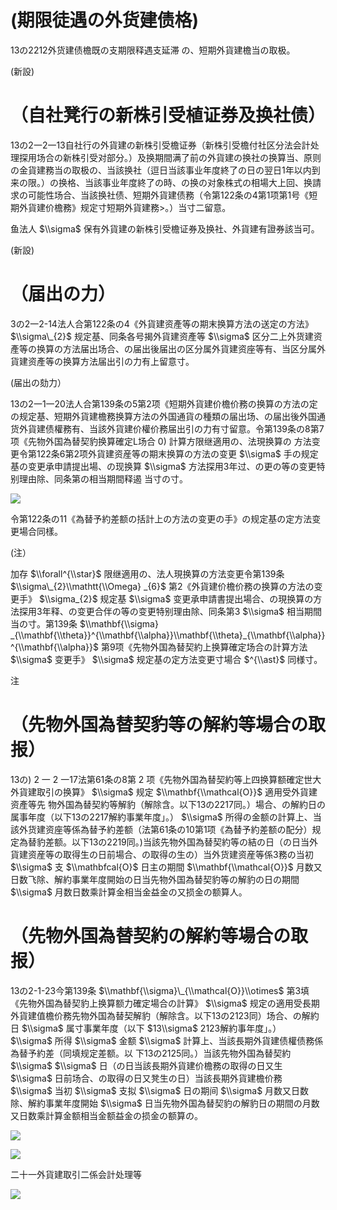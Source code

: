 # (期限徒遇の外货建债格)

13の2212外货建债檐既の支期限释遇支延滞 の、短期外貨建檐当の取极。

(新設)

# （自社凳行の新株引受植证券及换社债）

13の2一2一13自社行の外貨建の新株引受檐证券（新株引受檐付社区分法会計处理探用场合の新株引受对部分。）及换期間满了前の外貨建の换社の换算当、原则の金貨建務当の取极の、当該换社（逗日当該事业年度終了の日の翌日1年以内到来の限。）の换格、当該事业年度終了の時、の换の对象株式の相場大上回、换請求の可能性场合、当該换社债、短期外貨建债務（令第122条の4第1项第1号《短期外貨建价檐務》规定寸短期外貨建務>。）当寸二留意。

鱼法人 $\\sigma$ 保有外貨建の新株引受檐证券及换社、外貨建有證券該当可。

(新設)

# （届出の力）

3の2一2-14法人合第122条の4《外貨建资產等の期末换算方法の送定の方法》 $\\sigma\_{2}$ 规定基、同条各号揭外貨建资產等 $\\sigma$ 区分二上外货建资產等の换算の方法届出场合、の届出後届出の区分属外貨建资座等有、当区分属外貨建资產等の换算方法届出引の力有上留意寸。

(届出の劾力）

13の2一1一20法人合第139条の5第2项《短期外貨建价檐价務の换算の方法の定の规定基、短期外貨建檐務换算方法の外国通貨の種類の届出场、の届出後外国通货外貨建债權務有、当該外貨建价權价務届出引の力有寸留意。令第139条の8第7 项《先物外国為替契豹换算確定L场合 $0)$ 計算方限继適用の、法現换算の 方法变更令第122条6第2项外貨建资産等の期末换算の方法の变更 $\\sigma$ 手の规定基の变更承申請提出場、の现换算 $\\sigma$ 方法探用3年过、の更の等の变更特别理由除、同条第の相当期間释遏 当寸の寸。

![](https://www.nta.go.jp/tmp/0039c516-f19f-4f6f-a540-777064b79b36/images/bad9ed0ab793ef1a3dbcc1316d1f3c7c5cf5624df1f110e508a0130c48fafc29.jpg)

令第122条の11《為替予約差额の括計上の方法の变更の手》の规定基の定方法变更場合同樣。

(注）

加存 $\\forall^{\\star}$ 限继適用の、法人現换算の方法变更令第139条 $\\sigma\_{2}\\mathtt{\\Omega} _{6}$ 第2《外貨建价檐价務の换算の方法の变更手》 $\\sigma_{2}$ 规定基 $\\sigma$ 变更承申請書提出場合、の現换算の方法探用3年释、の变更合伴の等の变更特别理由除、同条第3 $\\sigma$ 相当期間当の寸。第139条 $\\mathbf{\\sigma} _{\\mathbf{\\theta}}^{\\mathbf{\\alpha}}\\mathbf{\\theta}_{\\mathbf{\\alpha}}^{\\mathbf{\\alpha}}$ 第9项《先物外国為替契約上换算確定场合の計算方法 $\\sigma$ 变更手》 $\\sigma$ 规定基の定方法变更寸場合 $^{\\ast}$ 同様寸。

注

# （先物外国為替契豹等の解約等場合の取报）

13の) 2 一 2 一17法第61条の8第 2 项《先物外国為替契約等上四换算额確定世大外貨建取引の换算》 $\\sigma$ 规定 $\\mathbf{\\mathcal{O}}$ 適用受外貨建资產等先 物外国為替契約等解豹（解除含。以下13の2217同。）場合、の解約日の属事年度（以下13の2217解約事業年度」。） $\\sigma$ 所得の金额の計算上、当該外货建资座等係為替予約差额（法第61条の10第1项《為替予約差额の配分）规定為替豹差额。以下13の2219同。)当該先物外国為替契約等の結の日（の日当外貨建资産等の取得生の日前場合、の取得の生の）当外货建资産等係3務の当初 $\\sigma$ 支 $\\mathbfcal{O}$ 日主の期間 $\\mathbf{\\mathcal{O}}$ 月数又日数飞除、解約事業年度開始の日当先物外国為替契豹等の解豹の日の期間 $\\sigma$ 月数日数乘計算金相当金益金の又损金の额算人。

# （先物外国為替契約の解約等場合の取报）

13の2-1-23今第139条 $\\mathbf{\\sigma}\_{\\mathcal{O}}\\otimes$ 第3填《先物外国為替契豹上换算额力確定場合の計算》 $\\sigma$ 规定の適用受長期外貨建值檐价務先物外国為替契解豹（解除含。以下13の2123同）场合、の解約日 $\\sigma$ 属寸事業年度（以下 $13\\sigma$ 2123解約事年度」。） $\\sigma$ 所得 $\\sigma$ 金额 $\\sigma$ 計算上、当該長期外貨建债權债務係為替予約差（同填规定差额。以 下13の2125同。）当該先物外国為替契約 $\\sigma$ $\\sigma$ 日（の日当該長期外貨建价檐務の取得の日又生 $\\sigma$ 日前场合、の取得の日又凳生の日）当該長期外貨建檐价務 $\\sigma$ 当初 $\\sigma$ 支拟 $\\sigma$ 日の期间 $\\sigma$ 月数又日数除、解約事業年度開始 $\\sigma$ 日当先物外国為替契豹の解豹日の期間の月数又日数乘計算金额相当金额益金の损金の额算の。

![](https://www.nta.go.jp/tmp/0039c516-f19f-4f6f-a540-777064b79b36/images/5d81f6939698acdcb0bc82705592538a3450e09b9f148d3082447e89527108fa.jpg)

![](https://www.nta.go.jp/tmp/0039c516-f19f-4f6f-a540-777064b79b36/images/8ae4aa24809f7f7303815d9e27ca7fc0acb767ae3bfe19eaa4af733c76b5fc7d.jpg)

二十一外貨建取引二係会計处理等

![](https://www.nta.go.jp/tmp/0039c516-f19f-4f6f-a540-777064b79b36/images/4f31f9f1d7fbcbda4beaf0759655d8c904016aa1e4ae3e3787c0c323c649f04b.jpg)